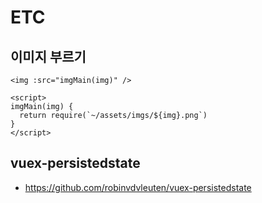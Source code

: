# ETC

## 이미지 부르기
```vue
<img :src="imgMain(img)" />

<script>
imgMain(img) {
  return require(`~/assets/imgs/${img}.png`)
}
</script>
```

## vuex-persistedstate
* https://github.com/robinvdvleuten/vuex-persistedstate
